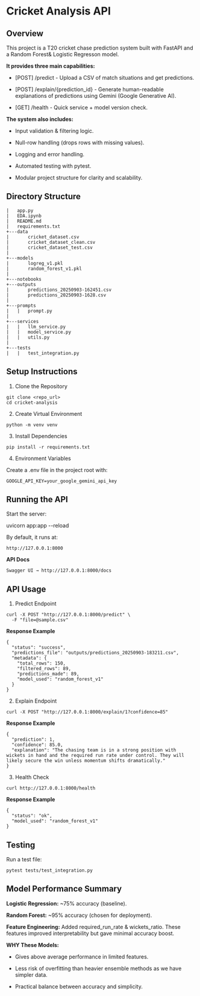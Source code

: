 # Cricket Analysis API

## Overview

This project is a T20 cricket chase prediction system built with FastAPI and a Random Forest& Logistic Regresson model.

**It provides three main capabilities:**

- [POST] /predict - Upload a CSV of match situations and get predictions.

- [POST] /explain/{prediction_id} - Generate human-readable explanations of predictions using Gemini (Google Generative AI).

- [GET] /health - Quick service + model version check.

**The system also includes:**

- Input validation & filtering logic.

- Null-row handling (drops rows with missing values).

- Logging and error handling.

- Automated testing with pytest.

- Modular project structure for clarity and scalability.

## Directory Structure

```
|   app.py
|   EDA.ipynb
|   README.md
|   requirements.txt
+---data
|       cricket_dataset.csv
|       cricket_dataset_clean.csv
|       cricket_dataset_test.csv
|
+---models
|       logreg_v1.pkl
|       random_forest_v1.pkl
|
+---notebooks
+---outputs
|       predictions_20250903-162451.csv
|       predictions_20250903-1628.csv
|
+---prompts
|   |   prompt.py
|
+---services
|   |   llm_service.py
|   |   model_service.py
|   |   utils.py
|
+---tests
|   |   test_integration.py

```

## Setup Instructions

1. Clone the Repository
```
git clone <repo_url>
cd cricket-analysis
```

2. Create Virtual Environment
```
python -m venv venv
```

3. Install Dependencies
```
pip install -r requirements.txt
```

4. Environment Variables

Create a .env file in the project root with:
```
GOOGLE_API_KEY=your_google_gemini_api_key
```

## Running the API

Start the server:

uvicorn app:app --reload


By default, it runs at:

```
http://127.0.0.1:8000
```

**API Docs**

```
Swagger UI → http://127.0.0.1:8000/docs

```

## API Usage
1. Predict Endpoint
```
curl -X POST "http://127.0.0.1:8000/predict" \
  -F "file=@sample.csv"
```

**Response Example**

```
{
  "status": "success",
  "predictions_file": "outputs/predictions_20250903-183211.csv",
  "metadata": {
    "total_rows": 150,
    "filtered_rows": 89,
    "predictions_made": 89,
    "model_used": "random_forest_v1"
  }
}
```
2. Explain Endpoint
```
curl -X POST "http://127.0.0.1:8000/explain/1?confidence=85"
```

**Response Example**

```
{
  "prediction": 1,
  "confidence": 85.0,
  "explanation": "The chasing team is in a strong position with wickets in hand and the required run rate under control. They will likely secure the win unless momentum shifts dramatically."
}
```

3. Health Check
```
curl http://127.0.0.1:8000/health
```

**Response Example**

```
{
  "status": "ok",
  "model_used": "random_forest_v1"
}
```

## Testing

Run a test file:

```
pytest tests/test_integration.py
```

## Model Performance Summary

**Logistic Regression:** ~75% accuracy (baseline).

**Random Forest:** ~95% accuracy (chosen for deployment).

**Feature Engineering:** Added required_run_rate & wickets_ratio. These features improved interpretability but gave minimal accuracy boost.

**WHY These Models:**

- Gives above average performance in limited features.

- Less risk of overfitting than heavier ensemble methods as we have simpler data.

- Practical balance between accuracy and simplicity.
